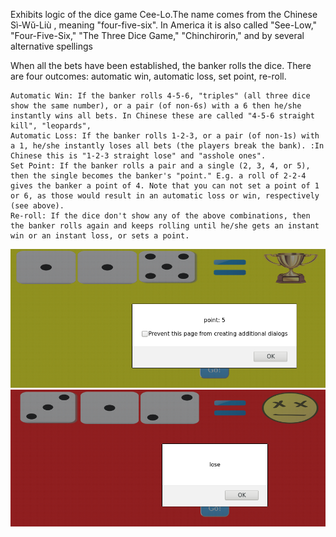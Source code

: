 Exhibits logic of the dice game Cee-Lo.The name comes from the Chinese Sì-Wŭ-Liù , meaning "four-five-six". In America it is also called "See-Low," "Four-Five-Six," "The Three Dice Game," "Chinchirorin," and by several alternative spellings

When all the bets have been established, the banker rolls the dice. There are four outcomes: automatic win, automatic loss, set point, re-roll.

    Automatic Win: If the banker rolls 4-5-6, "triples" (all three dice show the same number), or a pair (of non-6s) with a 6 then he/she instantly wins all bets. In Chinese these are called "4-5-6 straight kill", "leopards",
    Automatic Loss: If the banker rolls 1-2-3, or a pair (of non-1s) with a 1, he/she instantly loses all bets (the players break the bank). :In Chinese this is "1-2-3 straight lose" and "asshole ones".
    Set Point: If the banker rolls a pair and a single (2, 3, 4, or 5), then the single becomes the banker's "point." E.g. a roll of 2-2-4 gives the banker a point of 4. Note that you can not set a point of 1 or 6, as those would result in an automatic loss or win, respectively (see above).
    Re-roll: If the dice don't show any of the above combinations, then the banker rolls again and keeps rolling until he/she gets an instant win or an instant loss, or sets a point.

![screenshot](https://github.com/moseleygj/JavaScript/blob/master/Dice/Screenshot%20from%202017-09-06%2011-09-43.png)
![screenshot](https://github.com/moseleygj/JavaScript/blob/master/Dice/Screenshot%20from%202017-09-06%2011-09-20.png)
